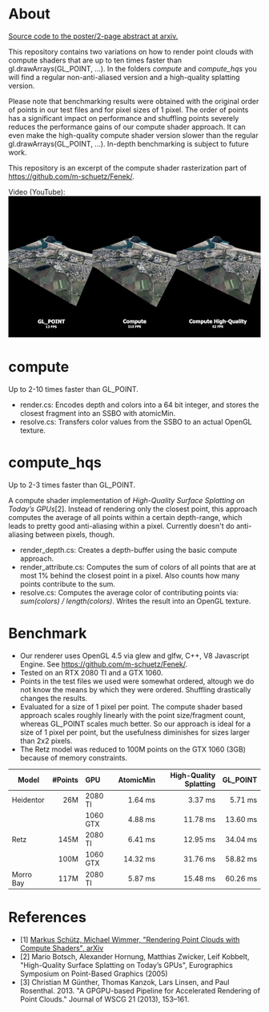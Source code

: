 # About

[Source code to the poster/2-page abstract at arxiv.](https://arxiv.org/abs/1908.02681)

This repository contains two variations on how to render point clouds with compute shaders that are up to ten times faster than gl.drawArrays(GL_POINT, ...). In the folders _compute_ and _compute_hqs_ you will find a regular non-anti-aliased version and a high-quality splatting version.

Please note that benchmarking results were obtained with the original order of points in our test files and for pixel sizes of 1 pixel. The order of points has a significant impact on performance and shuffling points severely reduces the performance gains of our compute shader approach. It can even make the high-quality compute shader version slower than the regular gl.drawArrays(GL_POINT, ...). In-depth benchmarking is subject to future work. 

This repository is an excerpt of the compute shader rasterization part of https://github.com/m-schuetz/Fenek/. 

Video (YouTube):
<a href="https://youtu.be/TQNGajgeEvQ" target="_blank">
	<img src="./doc/video_smaller.jpg" width="959px">
</a>

# compute

Up to 2-10 times faster than GL_POINT.

* render.cs: Encodes depth and colors into a 64 bit integer, and stores the closest fragment into an SSBO with atomicMin. 
* resolve.cs: Transfers color values from the SSBO to an actual OpenGL texture.

# compute_hqs

Up to 2-3 times faster than GL_POINT.

A compute shader implementation of _High-Quality Surface Splatting on Today’s GPUs_[2]. Instead of rendering only the closest point, this approach computes the average of all points within a certain depth-range, which leads to pretty good anti-aliasing within a pixel. Currently doesn't do anti-aliasing between pixels, though.

* render_depth.cs: Creates a depth-buffer using the basic compute approach.
* render_attribute.cs: Computes the sum of colors of all points that are at most 1% behind the closest point in a pixel. Also counts how many points contribute to the sum.
* resolve.cs: Computes the average color of contributing points via: _sum(colors) / length(colors)_. Writes the result into an OpenGL texture.

# Benchmark

* Our renderer uses OpenGL 4.5 via glew and glfw, C++, V8 Javascript Engine. See https://github.com/m-schuetz/Fenek/.
* Tested on an RTX 2080 TI and a GTX 1060.
* Points in the test files we used were somewhat ordered, altough we do not know the means by which they were ordered. Shuffling drastically changes the results. 
* Evaluated for a size of 1 pixel per point. The compute shader based approach scales roughly linearly with the point size/fragment count, whereas GL_POINT scales much better. So our approach is ideal for a size of 1 pixel per point, but the usefulness diminishes for sizes larger than 2x2 pixels.
* The Retz model was reduced to 100M points on the GTX 1060 (3GB) because of memory constraints.

| Model         | #Points | GPU           | AtomicMin  | High-Quality Splatting | GL_POINT  |
| ------------  | -------:|:--------------| ----------:| ---------:| ---------:|
| Heidentor     |     26M | 2080 TI       |  1.64 ms   |   3.37 ms |   5.71 ms |
|               |         | 1060 GTX      |  4.88 ms   |  11.78 ms |  13.60 ms |
| Retz          |    145M | 2080 TI       |  6.41 ms   |  12.95 ms |  34.04 ms |
|               |    100M | 1060 GTX      | 14.32 ms   |  31.76 ms |  58.82 ms |
| Morro Bay     |    117M | 2080 TI       | 5.87 ms    |  15.48 ms |  60.26 ms |


# References

* [1] [Markus Schütz, Michael Wimmer, "Rendering Point Clouds with Compute Shaders", arXiv](https://arxiv.org/abs/1908.02681)
* [2] Mario Botsch, Alexander Hornung, Matthias Zwicker, Leif Kobbelt, "High-Quality Surface Splatting on Today’s GPUs", Eurographics Symposium on Point-Based Graphics (2005)
* [3] Christian M Günther, Thomas Kanzok, Lars Linsen, and Paul Rosenthal. 2013. "A GPGPU-based Pipeline for Accelerated Rendering of Point Clouds." Journal of WSCG 21 (2013), 153–161.

